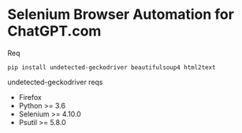 # Selenium Browser Automation for ChatGPT.com

Req


```shell
pip install undetected-geckodriver beautifulsoup4 html2text
```

undetected-geckodriver reqs
    
- Firefox
- Python >= 3.6
- Selenium >= 4.10.0
- Psutil >= 5.8.0
